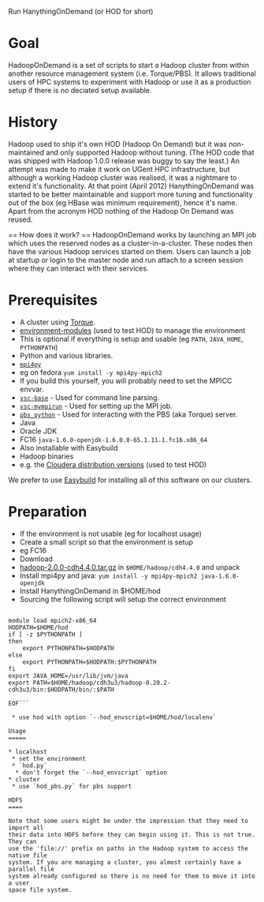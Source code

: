 Run HanythingOnDemand (or HOD for short)

Goal
====
  
HadoopOnDemand is a set of scripts to start a Hadoop cluster from within
another resource management system (i.e. Torque/PBS). It allows traditional
users of HPC systems to experiment with Hadoop or use it as a production setup
if there is no deciated setup available.

History
=======

Hadoop used to ship it's own HOD (Hadoop On Demand) but it was non-maintained
and only supported Hadoop without tuning. (The HOD code that was shipped with
Hadoop 1.0.0 release was buggy to say the least.) An attempt was made to make
it work on UGent HPC infrastructure, but although a working Hadoop cluster was
realised, it was a nightmare to extend it's functionality.  At that point
(April 2012) HanythingOnDemand was started to be better maintainable and
support more tuning and functionality out of the box (eg HBase was minimum
requirement), hence it's name.  Apart from the acronym HOD nothing of the
Hadoop On Demand was reused.

== How does it work? == 
HadoopOnDemand works by launching an MPI job which uses the reserved nodes as a
cluster-in-a-cluster. These nodes then have the various Hadoop services started
on them. Users can launch a job at startup or login to the master node and run
attach to a screen session where they can interact with their services.

Prerequisites
=============

* A cluster using [Torque](http://www.adaptivecomputing.com/products/open-source/torque/).
* [environment-modules](http://modules.sourceforge.net/) (used to test HOD) to manage the environment
 * This is optional if everything is setup and usable (eg `PATH`, `JAVA_HOME`, `PYTHONPATH`)
* Python and various libraries.
 * [`mpi4py`](http://mpi4py.scipy.org/) 
  * eg on fedora `yum install -y mpi4py-mpich2`
  * If you build this yourself, you will probably need to set the MPICC envvar.
 * [`vsc-base`](https://github.com/hpcugent/vsc-base) - Used for command line parsing.
 * [`vsc-mympirun`](https://github.com/hpcugent/vsc-mympirun) - Used for setting up the MPI job.
 * [`pbs_python`](https://oss.trac.surfsara.nl/pbs_python) - Used for interacting with the PBS (aka Torque) server.
* Java 
 * Oracle JDK 
 * FC16 `java-1.6.0-openjdk-1.6.0.0-65.1.11.1.fc16.x86_64`
 * Also installable with Easybuild
* Hadoop binaries
 * e.g. the [Cloudera distribution versions](http://archive.cloudera.com/cdh4/cdh/4/) (used to test HOD)

We prefer to use [Easybuild](https://github.com/hpcugent/easybuild) for
installing all of this software on our clusters.

Preparation
===========
* If the environment is not usable (eg for localhost usage)
 * Create a small script so that the environment is setup
 * eg FC16
  * Download
  * [hadoop-2.0.0-cdh4.4.0.tar.gz](http://archive.cloudera.com/cdh4/cdh/4/) in `$HOME/hadoop/cdh4.4.0` and unpack
  * Install mpi4py and java: `yum install -y mpi4py-mpich2 java-1.6.0-openjdk`
  * Install HanythingOnDemand in $HOME/hod
  * Sourcing the following script will setup the correct environment

```cat > $HOME/hod/localenv <<EOF

module load mpich2-x86_64
HODPATH=$HOME/hod
if [ -z $PYTHONPATH ]
then
    export PYTHONPATH=$HODPATH
else
    export PYTHONPATH=$HODPATH:$PYTHONPATH
fi
export JAVA_HOME=/usr/lib/jvm/java
export PATH=$HOME/hadoop/cdh3u3/hadoop-0.20.2-cdh3u3/bin:$HODPATH/bin/:$PATH

EOF```
 
 * use hod with option `--hod_envscript=$HOME/hod/localenv`

Usage
=====

* localhost
 * set the environment
 * `hod.py`
  * don't forget the `--hod_envscript` option
* cluster
 * use `hod_pbs.py` for pbs support
 
HDFS
====

Note that some users might be under the impression that they need to import all
their data into HDFS before they can begin using it. This is not true. They can
use the 'file://' prefix on paths in the Hadoop system to access the native file
system. If you are managing a cluster, you almost certainly have a parallel file
system already configured so there is no need for them to move it into a user
space file system.
